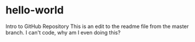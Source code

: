 # hello-world
Intro to GitHub Repository
This is an edit to the readme file from the master branch.
I can't code, why am I even doing this?
